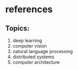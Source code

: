 # references

## Topics:

  1. deep learning
  2. computer vision
  3. natural language processing
  4. distributed systems
  5. computer architecture
